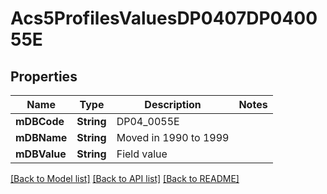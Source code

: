 # Acs5ProfilesValuesDP0407DP040055E

## Properties
Name | Type | Description | Notes
------------ | ------------- | ------------- | -------------
**mDBCode** | **String** | DP04_0055E | 
**mDBName** | **String** | Moved in 1990 to 1999 | 
**mDBValue** | **String** | Field value | 

[[Back to Model list]](../README.md#documentation-for-models) [[Back to API list]](../README.md#documentation-for-api-endpoints) [[Back to README]](../README.md)


